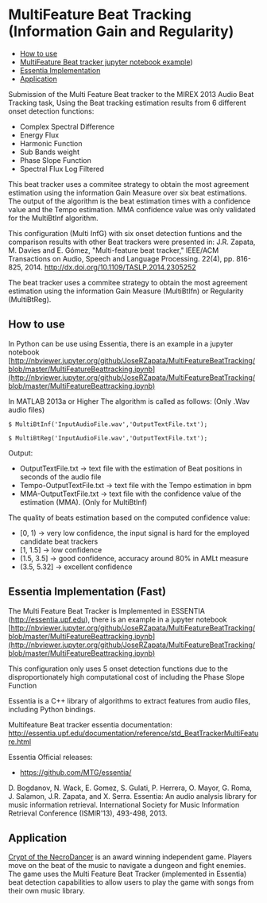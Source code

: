 # MultiFeature Beat Tracking (Information Gain and Regularity)
- [How to use](#how-to-use)
- [MultiFeature Beat tracker jupyter notebook example](http://nbviewer.jupyter.org/github/JoseRZapata/MultiFeatureBeatTracking/blob/master/MultiFeatureBeattracking.ipynb))
- [Essentia Implementation](#essentia-implementation-fast)
- [Application](#application)

Submission of the Multi Feature Beat tracker to the MIREX 2013 Audio Beat Tracking task,
Using the Beat tracking estimation results from 6 different onset detection functions:

- Complex Spectral Difference
- Energy Flux
- Harmonic Function
- Sub Bands weight
- Phase Slope Function
- Spectral Flux Log Filtered

This beat tracker uses a commitee strategy to obtain the most agreement estimation using the information Gain Measure over six beat estimations.
The output of the algorithm is the beat estimation times with a confidence value and the Tempo estimation.
MMA confidence value was only validated for the MultiBtInf algorithm.


This configuration (Multi InfG) with six onset detection funtions and the comparison results with other Beat trackers were presented in:
J.R. Zapata, M. Davies and E. Gómez, "Multi-feature beat tracker," IEEE/ACM Transactions on Audio, Speech and Language Processing. 22(4), pp. 816-825, 2014. http://dx.doi.org/10.1109/TASLP.2014.2305252

The beat tracker uses a commitee strategy to obtain the most agreement estimation using the information Gain Measure (MultiBtIfn) or Regularity (MultiBtReg).

## How to use
In Python can be use using Essentia, there is an example in a jupyter notebook [http://nbviewer.jupyter.org/github/JoseRZapata/MultiFeatureBeatTracking/blob/master/MultiFeatureBeattracking.ipynb](http://nbviewer.jupyter.org/github/JoseRZapata/MultiFeatureBeatTracking/blob/master/MultiFeatureBeattracking.ipynb)

In MATLAB 2013a or Higher The algorithm is called as follows: (Only .Wav audio files)

<code>$ MultiBtInf('InputAudioFile.wav','OutputTextFile.txt'); </code>

<code>$ MultiBtReg('InputAudioFile.wav','OutputTextFile.txt'); </code>

Output:
- OutputTextFile.txt       -> text file with the estimation of Beat positions in seconds of the audio file
- Tempo-OutputTextFile.txt -> text file with the Tempo estimation in bpm 
- MMA-OutputTextFile.txt   -> text file with the confidence value of the estimation (MMA). (Only for MultiBtInf)


The quality of beats estimation based on the computed confidence value:

- [0, 1)      -> very low confidence, the input signal is hard for the employed candidate beat trackers
- [1, 1.5]    -> low confidence
- (1.5, 3.5]  -> good confidence, accuracy around 80% in AMLt measure
- (3.5, 5.32] -> excellent confidence

## Essentia Implementation (Fast)

The Multi Feature Beat Tracker is Implemented in ESSENTIA (http://essentia.upf.edu), there is an example in a jupyter notebook [http://nbviewer.jupyter.org/github/JoseRZapata/MultiFeatureBeatTracking/blob/master/MultiFeatureBeattracking.ipynb](http://nbviewer.jupyter.org/github/JoseRZapata/MultiFeatureBeatTracking/blob/master/MultiFeatureBeattracking.ipynb)

This configuration only uses 5 onset detection functions due to the disproportionately high computational cost of including the Phase Slope Function

Essentia is a C++ library of algorithms to extract features from audio files, including Python bindings.

Multifeature Beat tracker essentia documentation:
http://essentia.upf.edu/documentation/reference/std_BeatTrackerMultiFeature.html

Essentia Official releases:

- https://github.com/MTG/essentia/

D. Bogdanov, N. Wack, E. Gomez, S. Gulati, P. Herrera, O. Mayor, G. Roma, J. Salamon, J.R. Zapata, and X. Serra. 
Essentia: An audio analysis library for music information retrieval. International Society for Music Information Retrieval Conference (ISMIR'13),  493-498, 2013.

## Application

[Crypt of the NecroDancer](http://necrodancer.com/) is an award winning independent game. Players move on the beat of the music to navigate a dungeon and fight enemies. The game uses the Multi Feature Beat Tracker (implemented in Essentia) beat detection capabilities to allow users to play the game with songs from their own music library.




